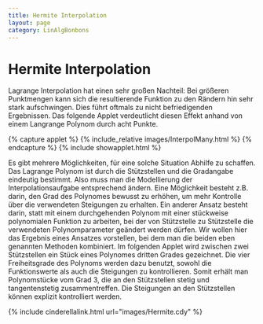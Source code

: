 ```yaml
---
title: Hermite Interpolation
layout: page
category: LinAlgBonbons
---
```


# Hermite Interpolation

Lagrange Interpolation hat einen sehr großen Nachteil: Bei größeren Punktmengen kann sich die resultierende Funktion zu den Rändern hin sehr stark aufschwingen. Dies führt oftmals zu nicht befriedigenden Ergebnissen. Das folgende Applet verdeutlicht diesen Effekt anhand von einem Langrange Polynom durch acht Punkte.



{% capture applet %} {% include_relative images/InterpolMany.html %} {% endcapture %}
{% include showapplet.html %}

Es gibt mehrere Möglichkeiten, für eine solche Situation Abhilfe zu schaffen. Das Lagrange Polynom ist durch die Stützstellen und die Gradangabe eindeutig bestimmt. Also muss man die Modellierung der Interpolationsaufgabe entsprechend ändern. Eine Möglichkeit besteht z.B. darin, den Grad des Polynomes bewusst zu erhöhen, um mehr Kontrolle über die verwendeten Steigungen zu erhalten. Ein anderer Ansatz besteht darin, statt mit einem durchgehenden Polynom mit einer stückweise polynomialen Funktion zu arbeiten, bei der von Stützstelle zu Stützstelle die verwendeten Polynomparameter geändert werden dürfen.
Wir wollen hier das Ergebnis eines Ansatzes vorstellen, bei dem man die beiden eben genannten Methoden kombiniert. Im folgenden Applet wird zwischen zwei Stützstellen ein Stück eines Polynomes dritten Grades gezeichnet. Die vier Freiheitsgrade des Polynoms werden dazu benutzt, sowohl die Funktionswerte als auch die Steigungen zu kontrollieren. Somit erhält man Polynomstücke vom Grad 3, die an den Stützstellen stetig und tangentenstetig zusammentreffen. Die Steigungen an den Stützstellen können explizit kontrolliert werden.


{% include cinderellalink.html url="images/Hermite.cdy" %}
